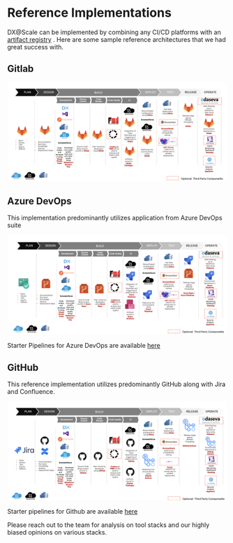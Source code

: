 # Reference Implementations

DX@Scale can be implemented by combining any  CI/CD platforms with an [artifact registry](https://dxatscale.gitbook.io/sfpowerscripts/faq/artifacts) . Here are some sample reference architectures that we had great success with.

## **Gitlab**

![](.gitbook/assets/image%20%286%29.png)

## **Azure DevOps**  

This implementation predominantly utilizes application from Azure DevOps suite

![](.gitbook/assets/image%20%285%29.png)

Starter Pipelines for Azure DevOps are available [here](https://github.com/dxatscale/easy-spaces-lwc/tree/develop/.azure-pipelines)

## GitHub 

This reference implementation utilizes predominantly GitHub along with Jira and Confluence.

![](.gitbook/assets/image%20%287%29.png)

  
Starter pipelines for Github are available [here](https://github.com/dxatscale/easy-spaces-lwc/tree/develop/.github)

  
Please reach out to the team for analysis on tool stacks and our highly biased opinions on various stacks.

